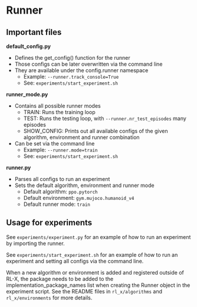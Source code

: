 # Runner


## Important files

**default_config.py**
- Defines the get_config() function for the runner
- Those configs can be later overwritten via the command line
- They are available under the config.runner namespace
    - Example: ```--runner.track_console=True```
    - See: ```experiments/start_experiment.sh```

**runner_mode.py**
- Contains all possible runner modes
    - TRAIN: Runs the training loop
    - TEST: Runs the testing loop, with ```--runner.nr_test_episodes``` many episodes
    - SHOW_CONFIG: Prints out all available configs of the given algorithm, environment and runner combination
- Can be set via the command line
    - Example: ```--runner.mode=train```
    - See: ```experiments/start_experiment.sh```

**runner.py**
- Parses all configs to run an experiment
- Sets the default algorithm, environment and runner mode
    - Default algorithm: ```ppo.pytorch```
    - Default environment: ```gym.mujoco.humanoid_v4```
    - Default runner mode: ```train```


## Usage for experiments
See ```experiments/experiment.py``` for an example of how to run an experiment by importing the runner.

See ```experiments/start_experiment.sh``` for an example of how to run an experiment and setting all configs via the command line.

When a new algorithm or environment is added and registered outside of RL-X, the package needs to be added to the implementation_package_names list when creating the Runner object in the experiment script. See the README files in ```rl_x/algorithms``` and ```rl_x/environments``` for more details.
